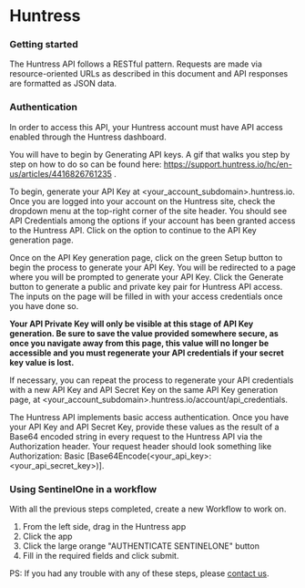 # Huntress

### Getting started

The Huntress API follows a RESTful pattern. Requests are made via resource-oriented URLs as described in this document and API responses are formatted as JSON data. 

### Authentication
In order to access this API, your Huntress account must have API access enabled through the Huntress dashboard.

You will have to begin by Generating API keys. A gif that walks you step by step on how to do so can be found here: https://support.huntress.io/hc/en-us/articles/4416826761235 .

To begin, generate your API Key at <your_account_subdomain>.huntress.io. Once you are logged into your account on the Huntress site, check the dropdown menu at the top-right corner of the site header. You should see API Credentials among the options if your account has been granted access to the Huntress API. Click on the option to continue to the API Key generation page.

Once on the API Key generation page, click on the green Setup button to begin the process to generate your API Key. You will be redirected to a page where you will be prompted to generate your API Key. Click the Generate button to generate a public and private key pair for Huntress API access. The inputs on the page will be filled in with your access credentials once you have done so.

**Your API Private Key will only be visible at this stage of API Key generation. Be sure to save the value provided somewhere secure, as once you navigate away from this page, this value will no longer be accessible and you must regenerate your API credentials if your secret key value is lost.**

If necessary, you can repeat the process to regenerate your API credentials with a new API Key and API Secret Key on the same API Key generation page, at <your_account_subdomain>.huntress.io/account/api_credentials.

The Huntress API implements basic access authentication. Once you have your API Key and API Secret Key, provide these values as the result of a Base64 encoded string in every request to the Huntress API via the Authorization header. Your request header should look something like Authorization: Basic [Base64Encode(<your_api_key>:<your_api_secret_key>)].


### Using SentinelOne in a workflow
With all the previous steps completed, create a new Workflow to work on. 

1. From the left side, drag in the Huntress app
2. Click the app
3. Click the large orange "AUTHENTICATE SENTINELONE" button
4. Fill in the required fields and click submit.

PS: If you had any trouble with any of these steps, please [contact us](https://shuffler.io/contact).
